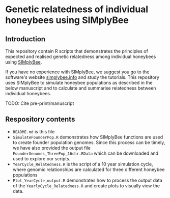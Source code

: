 # Genetic relatedness of individual honeybees using SIMplyBee

## Introduction
This repository contain R scripts that demonstrates the principles of expected and realised genetic relatedness among individual honeybees using [SIMplyBee](https://cran.r-project.org/web/packages/SIMplyBee/index.html). 

If you have no experience with SIMplyBee, we suggest you go to the software's website [simplybee.info](http://www.simplybee.info) and study the tutorials. This repository uses SIMplyBee to simulate honeybee populations as described in the below manuscript and to calculate and summarise relatedness between individual honeybees.

TODO: Cite pre-print/manuscript

## Respository contents
- ```README.md``` is this file
- ```SimulateFounderPop.R``` demonstrates how SIMplyBee functions are used to create founder population genomes. Since this process can be timely, we have also provided the output file ```FounderGenomes_ThreePop_16chr.RData``` which can be downloaded and used to explore our scripts.
- ```YearCycle_Relatedness.R``` is the script of a 10 year simulation cycle, where genomic relationships are calculated for three different honeybee populations
- ```Plot_YearCycle_output.R``` demonstrates how to process the output data of the ```YearlyCycle_Relatedness.R``` and create plots to visually view the data.
